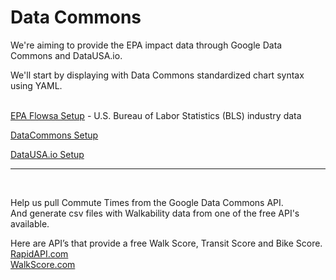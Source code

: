 # Data Commons

We're aiming to provide the EPA impact data through Google Data Commons and DataUSA.io.  

We'll start by displaying with Data Commons standardized chart syntax using YAML.
<br><br>

[EPA Flowsa Setup](flowsa) - U.S. Bureau of Labor Statistics (BLS) industry data  

[DataCommons Setup](datacommons)  

[DataUSA.io Setup](datausa)  

---
<br>

Help us pull Commute Times from the Google Data Commons API.  
And generate csv files with Walkability data from one of the free API's available.  

Here are API’s that provide a free Walk Score, Transit Score and Bike Score.  
[RapidAPI.com](https://rapidapi.com/theapiguy/api/walk-score/details)  
[WalkScore.com](https://www.walkscore.com/professional/api.php)
